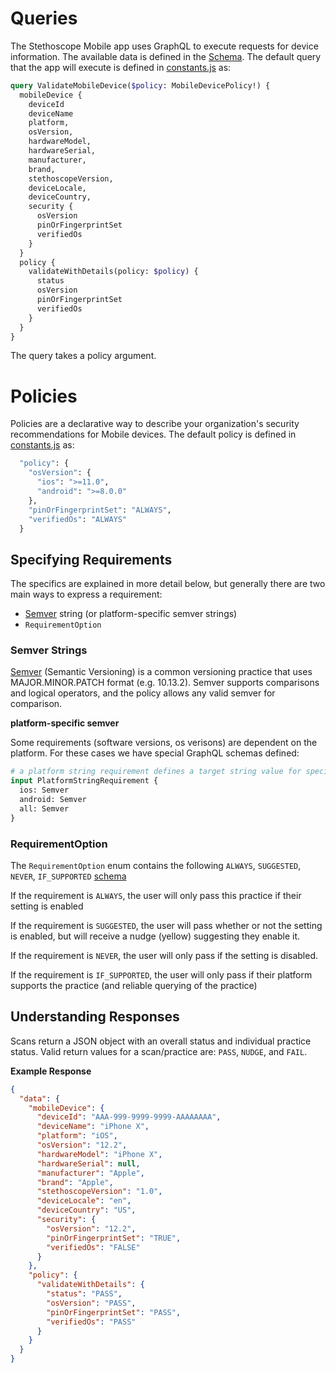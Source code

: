 # Queries 

The Stethoscope Mobile app uses GraphQL to execute requests for device information. The available data is defined in the [Schema](../graphql/schema.js).
The default query that the app will execute is defined in [constants.js](../constants.js) as:
```graphql
query ValidateMobileDevice($policy: MobileDevicePolicy!) {
  mobileDevice { 
    deviceId
    deviceName
    platform, 
    osVersion, 
    hardwareModel, 
    hardwareSerial, 
    manufacturer, 
    brand, 
    stethoscopeVersion, 
    deviceLocale, 
    deviceCountry, 
    security {
      osVersion
      pinOrFingerprintSet
      verifiedOs
    }
  }
  policy { 
    validateWithDetails(policy: $policy) {
      status
      osVersion
      pinOrFingerprintSet
      verifiedOs
    }
  }
}
```
The query takes a policy argument.

# Policies

Policies are a declarative way to describe your organization's security recommendations for Mobile devices. The default policy is  defined in [constants.js](../constants.js) as:
```graphql
  "policy": {
    "osVersion": {
      "ios": ">=11.0", 
      "android": ">=8.0.0"
    }, 
    "pinOrFingerprintSet": "ALWAYS", 
    "verifiedOs": "ALWAYS"
  }
```

## Specifying Requirements

The specifics are explained in more detail below, but generally there are two main ways to express a requirement:

  * [Semver](https://semver.org/) string (or platform-specific semver strings)
  * `RequirementOption`

### Semver Strings

[Semver](https://semver.org/) (Semantic Versioning) is a common versioning practice that uses MAJOR.MINOR.PATCH format (e.g. 10.13.2). Semver supports comparisons and logical operators, and the policy allows any valid semver for comparison.

**platform-specific semver**

Some requirements (software versions, os verisons) are dependent on the platform. For these cases we have special GraphQL schemas defined:

```graphql
# a platform string requirement defines a target string value for specific platforms
input PlatformStringRequirement {
  ios: Semver
  android: Semver
  all: Semver
}
```

### RequirementOption

The `RequirementOption` enum contains the following `ALWAYS`, `SUGGESTED`, `NEVER`, `IF_SUPPORTED` [schema](../graphql/schema.js#L86-92)

 If the requirement is `ALWAYS`, the user will only pass this practice if their setting is enabled

 If the requirement is `SUGGESTED`, the user will pass whether or not the setting is enabled, but will receive a nudge (yellow) suggesting they enable it.

 If the requirement is `NEVER`, the user will only pass if the setting is disabled.

 If the requirement is `IF_SUPPORTED`, the user will only pass if their platform supports the practice (and reliable querying of the practice)

## Understanding Responses

Scans return a JSON object with an overall status and individual practice status. Valid return values for a scan/practice are: `PASS`, `NUDGE`, and `FAIL`.

**Example Response**

```json
{
  "data": {
    "mobileDevice": {
      "deviceId": "AAA-999-9999-9999-AAAAAAAA",
      "deviceName": "iPhone X",
      "platform": "iOS",
      "osVersion": "12.2",
      "hardwareModel": "iPhone X",
      "hardwareSerial": null,
      "manufacturer": "Apple",
      "brand": "Apple",
      "stethoscopeVersion": "1.0",
      "deviceLocale": "en",
      "deviceCountry": "US",
      "security": {
        "osVersion": "12.2",
        "pinOrFingerprintSet": "TRUE",
        "verifiedOs": "FALSE"
      }
    },
    "policy": {
      "validateWithDetails": {
        "status": "PASS",
        "osVersion": "PASS",
        "pinOrFingerprintSet": "PASS",
        "verifiedOs": "PASS"
      }
    }
  }
}
```
